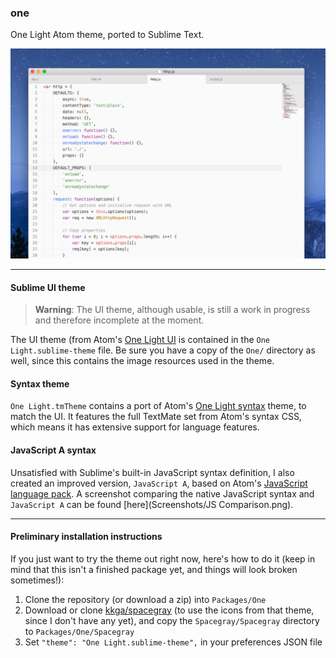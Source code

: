 ### one

One Light Atom theme, ported to Sublime Text.

![](Screenshots/Top.png)

---

#### Sublime UI theme

> **Warning**: The UI theme, although usable, is still a work in progress and therefore incomplete at the moment.

The UI theme (from Atom's [One Light UI](https://github.com/atom/one-light-ui) is contained in the `One Light.sublime-theme` file. Be sure you have a copy of the `One/` directory as well, since this contains the image resources used in the theme.

#### Syntax theme

`One Light.tmTheme` contains a port of Atom's [One Light syntax](https://github.com/atom/one-light-syntax) theme, to match the UI. It features the full TextMate set from Atom's syntax CSS, which means it has extensive support for language features.

#### JavaScript A syntax

Unsatisfied with Sublime's built-in JavaScript syntax definition, I also created an improved version, `JavaScript A`, based on Atom's [JavaScript language pack](https://github.com/atom/language-javascript). A screenshot comparing the native JavaScript syntax and `JavaScript A` can be found [here](Screenshots/JS Comparison.png).

---

#### Preliminary installation instructions

If you just want to try the theme out right now, here's how to do it (keep in mind that this isn't a finished package yet, and things will look broken sometimes!):

1. Clone the repository (or download a zip) into `Packages/One`
2. Download or clone [kkga/spacegray](https://github.com/kkga/spacegray) (to use the icons from that theme, since I don't have any yet), and copy the `Spacegray/Spacegray` directory to `Packages/One/Spacegray`
3. Set `"theme": "One Light.sublime-theme",` in your preferences JSON file
